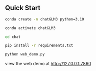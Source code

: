 ## Quick Start

```bash
conda create -n chatGLM3 python=3.10

conda activate chatGLM3

cd chat

pip install -r requirements.txt

python web_demo.py
```
view the web demo at http://127.0.0.1:7860